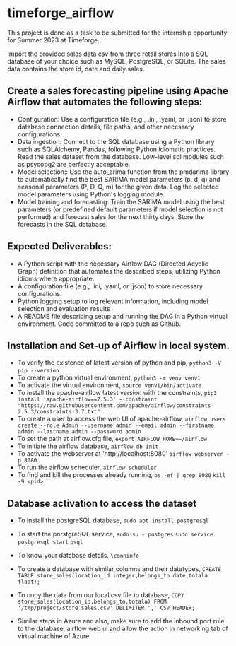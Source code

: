 # timeforge_airflow

This project is done as a task to be submitted for the internship opportunity for Summer 2023 at Timeforge.

Import the provided sales data csv from three retail stores into a SQL database of your choice such as MySQL, PostgreSQL, or SQLite. The sales data contains the store id, date and daily sales.

## Create a sales forecasting pipeline using Apache Airflow that automates the following steps:

* Configuration: Use a configuration file (e.g., .ini, .yaml, or .json) to store database connection details, file paths, and other necessary configurations.
*  Data ingestion: Connect to the SQL database using a Python library such as SQLAlchemy, Pandas, following Python idiomatic practices. Read the sales dataset from the database. Low-level sql modules such as psycopg2 are perfectly acceptable.
* Model selection:: Use the auto_arima function from the pmdarima library to automatically find the best SARIMA model parameters (p, d, q) and seasonal parameters (P, D, Q, m) for the given data. Log the selected model parameters using Python's logging module.
* Model training and forecasting: Train the SARIMA model using the best parameters (or predefined default parameters if model selection is not performed) and forecast sales for the next thirty days. Store the forecasts in the SQL database.

## Expected Deliverables:
* A Python script with the necessary Airflow DAG (Directed Acyclic Graph) definition that automates the described steps, utilizing Python idioms where appropriate. 
* A configuration file (e.g., .ini, .yaml, or .json) to store necessary configurations.
* Python logging setup to log relevant information, including model selection and evaluation results
* A README file describing setup and running the DAG in a Python virtual environment. Code committed to a repo such as Github.

## Installation and Set-up of Airflow in local system.
* To verify the existence of latest version of python and pip,
``` python3 -V ```
``` pip --version ```
* To create a python virtual environment,
``` python3 -m venv venv1 ```
* To activate the virtual environment,
``` source venv1/bin/activate ```
* To install the apache-airflow latest version with the constraints,
``` pip3 install 'apache-airflow==2.5.3' --constraint "https://raw.githubusercontent.com/apache/airflow/constraints-2.5.3/constraints-3.7.txt" ```
* To create a user to access the web UI of apache-airflow,
``` airflow users  create --role Admin --username admin --email admin --firstname admin --lastname admin --password admin ```
* To set the path at airflow.cfg file,
``` export AIRFLOW_HOME=~/airflow ```
* To initiate the airflow database,
``` airflow db init ```
* To activate the webserver at 'http://localhost:8080'
``` airflow webserver -p 8080 ```
* To run the airflow scheduler,
``` airflow scheduler ```
* To find and kill the processes already running,
``` ps -ef | grep 8080 ```
```kill -9 <pid> ```
## Database activation to access the dataset
* To install the postgreSQL database,
``` sudo apt install postgresql ```
* To start the porstgreSQL service,
``` sudo su - postgres ```
``` sudo service postgresql start ```
``` psql ```
* To know your database details,
``` \conninfo ```
* To create a database with similar columns and their datatypes,
``` CREATE TABLE store_sales(location_id integer,belongs_to date,totala float); ```
* To copy the data from our local csv file to database,
``` COPY store_sales(location_id,belongs_to,totala) FROM '/tmp/project/store_sales.csv' DELIMITER ',' CSV HEADER; ```

* Similar steps in Azure and also, make sure to add the inbound port rule to the database, airflow web ui and allow the action in networking tab of virtual machine of Azure.

